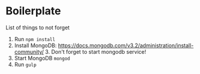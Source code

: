 # Boilerplate

List of things to not forget
1. Run `npm install`
2. Install MongoDB: https://docs.mongodb.com/v3.2/administration/install-community/
    3. Don't forget to start mongodb service!
4. Start MongoDB `mongod` 
5. Run `gulp`

